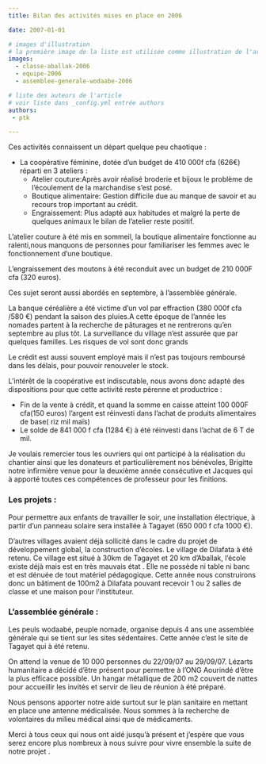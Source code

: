 ```yaml
---
title: Bilan des activités mises en place en 2006

date: 2007-01-01

# images d'illustration
# la première image de la liste est utilisée comme illustration de l'article dans les pages de listing.
images:
  - classe-aballak-2006
  - equipe-2006
  - assemblee-generale-wodaabe-2006

# liste des auteurs de l'article
# voir liste dans _config.yml entrée authors
authors:
 - ptk

---
```


Ces activités connaissent un départ quelque peu chaotique :

- La coopérative féminine, dotée d’un budget de 410 000f cfa (626€) réparti en 3 ateliers :
  - Atelier couture:Après avoir réalisé broderie et bijoux le problème de l’écoulement de la marchandise s’est posé.
  - Boutique alimentaire: Gestion difficile due au manque de savoir et au recours trop important au crédit.
  - Engraissement: Plus adapté aux habitudes et malgré la perte de quelques animaux le bilan de l’atelier reste positif.


L’atelier couture à été mis en sommeil, la boutique alimentaire fonctionne au ralenti,nous manquons de personnes pour familiariser les femmes avec le fonctionnement d’une boutique.

L’engraissement des moutons à été reconduit avec un budget de 210 000F cfa (320 euros).

Ces sujet seront aussi  abordés en septembre, à l’assemblée générale.

La banque céréalière a été victime d’un vol par effraction (380 000f cfa /580 €) pendant la saison des pluies.A cette époque de l’année les nomades partent à la recherche de pâturages et ne rentrerons qu’en septembre au plus tôt. La surveillance du village n’est assurée que par quelques familles. Les risques de vol sont donc grands

Le crédit est aussi souvent employé mais il n’est pas toujours remboursé dans les délais, pour pouvoir renouveler le stock.

L’intérêt de la coopérative est indiscutable, nous avons donc  adapté des dispositions pour que cette activité reste pérenne et productrice :

- Fin de la vente à crédit, et quand la somme en caisse atteint 100 000F cfa(150 euros) l’argent est réinvesti dans l’achat de produits alimentaires de base( riz mil maïs)
- Le solde de 841 000 f cfa (1284 €) à été réinvesti dans l’achat de 6 T de mil.

Je voulais remercier tous les ouvriers qui ont participé à la réalisation du chantier ainsi que les donateurs et particulièrement nos bénévoles, Brigitte notre infirmière venue pour la deuxième année consécutive et Jacques qui à apporté toutes ces compétences de professeur pour les finitions.

### Les projets :

Pour permettre aux enfants de travailler le soir, une installation électrique, à partir d’un panneau solaire sera installée à Tagayet (650 000 f cfa 1000 €).

D’autres villages avaient déjà sollicité dans le cadre du projet de développement global, la construction d’écoles. Le village de Dilafata à été retenu. Ce village est situé à 30km de Tagayet et 20 km d’Aballak, l’école existe déjà mais est en très mauvais état . Elle ne possède ni table ni banc et est dénuée de tout matériel pédagogique. Cette année nous construirons donc un bâtiment de 100m2 à Dilafata pouvant recevoir 1 ou 2 salles de classe et une maison pour l’instituteur.

### L’assemblée générale :

Les peuls wodaabé, peuple nomade, organise depuis 4 ans une assemblée générale  qui se tient sur les sites sédentaires. Cette année c’est le site de Tagayet qui à été retenu.

On attend la venue de 10 000 personnes du 22/09/07 au 29/09/07. Lézarts humanitaire a décidé d’être présent pour permettre à l’ONG  Aourindé d’être la plus efficace possible. Un hangar métallique de 200 m2 couvert de nattes pour accueillir les invités et servir de lieu de réunion à été préparé.

Nous pensons apporter notre aide surtout sur le plan sanitaire en mettant en place une antenne médicalisée. Nous sommes à la recherche de volontaires du milieu médical ainsi que de médicaments.

Merci à tous ceux qui nous ont aidé jusqu’à présent et j’espère que vous serez encore plus nombreux à nous suivre pour vivre ensemble la suite de notre projet .
